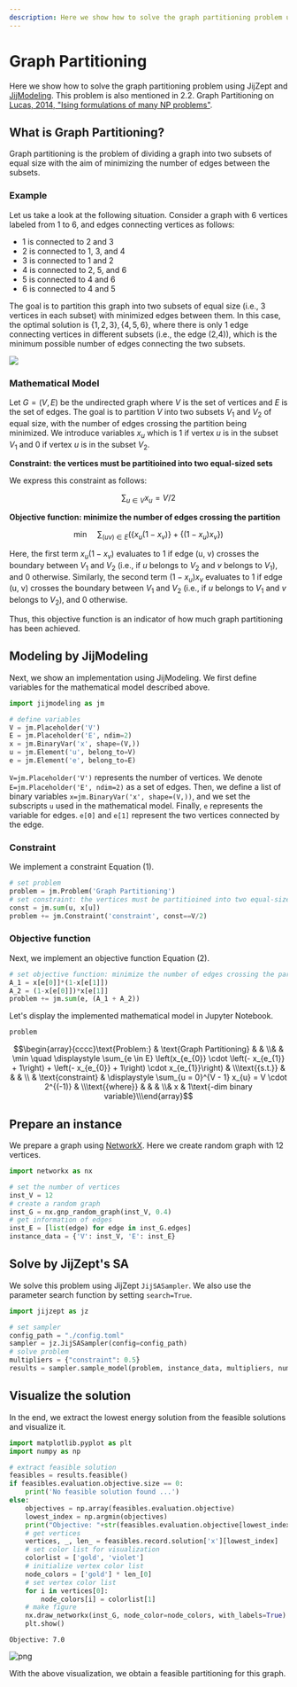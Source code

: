 ```yaml
--- 
description: Here we show how to solve the graph partitioning problem using JijZept and JijModeling.
---
```


# Graph Partitioning

Here we show how to solve the graph partitioning problem using JijZept and [JijModeling](https://www.ref.documentation.jijzept.com/jijmodeling/). 
This problem is also mentioned in 2.2. Graph Partitioning on [Lucas, 2014, "Ising formulations of many NP problems"](https://www.frontiersin.org/articles/10.3389/fphy.2014.00005/full).

## What is Graph Partitioning?

Graph partitioning is the problem of dividing a graph into two subsets of equal size with the aim of minimizing the number of edges between the subsets.

### Example

Let us take a look at the following situation.
Consider a graph with 6 vertices labeled from 1 to 6, and edges connecting vertices as follows:
- 1 is connected to 2 and 3
- 2 is connected to 1, 3, and 4
- 3 is connected to 1 and 2
- 4 is connected to 2, 5, and 6
- 5 is connected to 4 and 6
- 6 is connected to 4 and 5

The goal is to partition this graph into two subsets of equal size (i.e., 3 vertices in each subset) with minimized edges between them.
In this case, the optimal solution is $\{1, 2, 3\}, \{4, 5, 6\}$, where there is only 1 edge connecting vertices in different subsets (i.e., the edge (2,4)), which is the minimum possible number of edges connecting the two subsets. 

![](./assets/11-graph_partitioning_1.png)




### Mathematical Model

Let $G=(V, E)$ be the undirected graph where $V$ is the set of vertices and $E$ is the set of edges.
The goal is to partition $V$ into two subsets $V_1$ and $V_2$ of equal size, with the number of edges crossing the partition being minimized.
We introduce variables $x_{u}$ which is 1 if vertex $u$ is in the subset $V_1$ and 0 if vertex $u$ is in the subset $V_2$.

**Constraint: the vertices must be partitioined into two equal-sized sets**

We express this constraint as follows:

$$
∑_{u \in V} x_u = V/2 \tag{1}
$$

**Objective function: minimize the number of edges crossing the partition**

$$
\min \quad 
\sum_{(uv) \in E} (\{x_{u} (1-x_{v})\}+\{(1-x_{u}) x_{v}\})
 \tag{2}
$$

Here, the first term $x_u (1 - x_v)$ evaluates to 1 if edge (u, v) crosses the boundary between $V_1$ and $V_2$ (i.e., if $u$ belongs to $V_2$ and $v$ belongs to $V_1$), and 0 otherwise. Similarly, the second term $(1 - x_u) x_v$ evaluates to 1 if edge (u, v) crosses the boundary between $V_1$ and $V_2$ (i.e., if $u$ belongs to $V_1$ and $v$ belongs to $V_2$), and 0 otherwise.

Thus, this objective function is an indicator of how much graph partitioning has been achieved.

## Modeling by JijModeling

Next, we show an implementation using JijModeling. We first define variables for the mathematical model described above.


```python
import jijmodeling as jm

# define variables
V = jm.Placeholder('V')
E = jm.Placeholder('E', ndim=2)
x = jm.BinaryVar('x', shape=(V,))
u = jm.Element('u', belong_to=V)
e = jm.Element('e', belong_to=E)
```

`V=jm.Placeholder('V')` represents the number of vertices. 
We denote `E=jm.Placeholder('E', ndim=2)` as a set of edges.
Then, we define a list of binary variables `x=jm.BinaryVar('x', shape=(V,))`, and we set the subscripts `u` used in the mathematical model.
Finally, `e` represents the variable for edges. `e[0]` and `e[1]` represent the two vertices connected by the edge.

### Constraint

We implement a constraint Equation (1).


```python
# set problem
problem = jm.Problem('Graph Partitioning')
# set constraint: the vertices must be partitioined into two equal-sized sets
const = jm.sum(u, x[u])
problem += jm.Constraint('constraint', const==V/2)
```

### Objective function

Next, we implement an objective function Equation (2).


```python
# set objective function: minimize the number of edges crossing the partition
A_1 = x[e[0]]*(1-x[e[1]])
A_2 = (1-x[e[0]])*x[e[1]]
problem += jm.sum(e, (A_1 + A_2))
```

Let's display the implemented mathematical model in Jupyter Notebook.


```python
problem
```




$$\begin{array}{cccc}\text{Problem:} & \text{Graph Partitioning} & & \\& & \min \quad \displaystyle \sum_{e \in E} \left(x_{e_{0}} \cdot \left(- x_{e_{1}} + 1\right) + \left(- x_{e_{0}} + 1\right) \cdot x_{e_{1}}\right) & \\\text{{s.t.}} & & & \\ & \text{constraint} & \displaystyle \sum_{u = 0}^{V - 1} x_{u} = V \cdot 2^{(-1)} &  \\\text{{where}} & & & \\& x & 1\text{-dim binary variable}\\\end{array}$$



## Prepare an instance

We prepare a graph using [NetworkX](https://networkx.org/). 
Here we create random graph with 12 vertices.


```python
import networkx as nx

# set the number of vertices
inst_V = 12
# create a random graph
inst_G = nx.gnp_random_graph(inst_V, 0.4)
# get information of edges
inst_E = [list(edge) for edge in inst_G.edges]
instance_data = {'V': inst_V, 'E': inst_E}
```

## Solve by JijZept's SA

We solve this problem using JijZept `JijSASampler`. We also use the parameter search function by setting `search=True`.


```python
import jijzept as jz

# set sampler
config_path = "./config.toml"
sampler = jz.JijSASampler(config=config_path)
# solve problem
multipliers = {"constraint": 0.5}
results = sampler.sample_model(problem, instance_data, multipliers, num_reads=100, search=True)
```

## Visualize the solution

In the end, we extract the lowest energy solution from the feasible solutions and visualize it.


```python
import matplotlib.pyplot as plt
import numpy as np

# extract feasible solution
feasibles = results.feasible()
if feasibles.evaluation.objective.size == 0:
    print('No feasible solution found ...')
else:
    objectives = np.array(feasibles.evaluation.objective)
    lowest_index = np.argmin(objectives)
    print("Objective: "+str(feasibles.evaluation.objective[lowest_index]))
    # get vertices
    vertices, _, len_ = feasibles.record.solution['x'][lowest_index]
    # set color list for visualization
    colorlist = ['gold', 'violet']
    # initialize vertex color list
    node_colors = ['gold'] * len_[0]
    # set vertex color list
    for i in vertices[0]:
        node_colors[i] = colorlist[1]
    # make figure
    nx.draw_networkx(inst_G, node_color=node_colors, with_labels=True)
    plt.show()
```

    Objective: 7.0



    
![png](11-graph_partitioning_files/11-graph_partitioning_17_1.png)
    


With the above visualization, we obtain a feasible partitioning for this graph.

